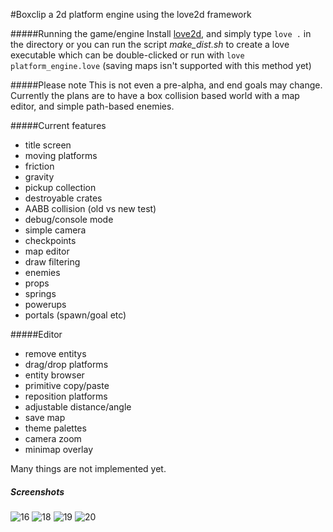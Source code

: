 #Boxclip
a 2d platform engine using the love2d framework

#####Running the game/engine
Install [love2d](https://love2d.org/), and simply type
`love .` in the directory or you can run the script *make_dist.sh* to create a love executable which can be double-clicked or run with `love platform_engine.love` (saving maps isn't supported with this method yet)

#####Please note
This is not even a pre-alpha, and end goals may change. Currently the plans are to have a box collision based world with a map editor, and simple path-based enemies.

#####Current features
* title screen
* moving platforms
* friction
* gravity
* pickup collection
* destroyable crates
* AABB collision (old vs new test)
* debug/console mode
* simple camera
* checkpoints
* map editor
* draw filtering
* enemies
* props
* springs
* powerups
* portals (spawn/goal etc)

#####Editor
* remove entitys
* drag/drop platforms
* entity browser
* primitive copy/paste
* reposition platforms
* adjustable distance/angle
* save map
* theme palettes
* camera zoom
* minimap overlay

Many things are not implemented yet.

##### Screenshots

![16](https://cloud.githubusercontent.com/assets/1535179/11330843/2668982e-91aa-11e5-9748-b048a71af86f.png)
![18](https://cloud.githubusercontent.com/assets/1535179/11330845/266903fe-91aa-11e5-8e44-7e71e19c4ca7.png)
![19](https://cloud.githubusercontent.com/assets/1535179/11330846/266a446c-91aa-11e5-824e-1f86ea3c8961.png)
![20](https://cloud.githubusercontent.com/assets/1535179/11330844/2669064c-91aa-11e5-834c-2f886846b531.png)

